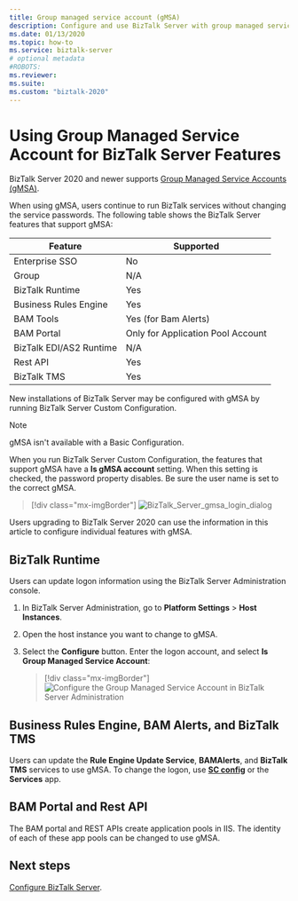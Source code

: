 ```yaml
---
title: Group managed service account (gMSA)
description: Configure and use BizTalk Server with group managed service account (gMSA) to run BizTalk services in a custom configuration.
ms.date: 01/13/2020
ms.topic: how-to
ms.service: biztalk-server
# optional metadata
#ROBOTS:
ms.reviewer: 
ms.suite:
ms.custom: "biztalk-2020"
---
```


# Using Group Managed Service Account for BizTalk Server Features

BizTalk Server 2020 and newer supports [Group Managed Service Accounts (gMSA)](/windows-server/security/group-managed-service-accounts/group-managed-service-accounts-overview).

When using gMSA, users continue to run BizTalk services without changing the service passwords. The following table shows the BizTalk Server features that support gMSA:

| Feature | Supported |
| --- | --- |
| Enterprise SSO | No |
| Group | N/A |
| BizTalk Runtime | Yes |
| Business Rules Engine | Yes |
| BAM Tools | Yes (for Bam Alerts) |
| BAM Portal | Only for Application Pool Account |
| BizTalk EDI/AS2 Runtime | N/A |
| Rest API | Yes |
| BizTalk TMS | Yes |

New installations of BizTalk Server may be configured with gMSA by running BizTalk Server Custom Configuration.

> [!NOTE]
> gMSA isn't available with a Basic Configuration.

When you run BizTalk Server Custom Configuration, the features that support gMSA have a **Is gMSA account** setting. When this setting is checked, the password property disables. Be sure the user name is set to the correct gMSA.

> [!div class="mx-imgBorder"]
> ![BizTalk_Server_gmsa_login_dialog](media/gmsa-login-dialog.png)

Users upgrading to BizTalk Server 2020 can use the information in this article to configure individual features with gMSA.

## BizTalk Runtime

Users can update logon information using the BizTalk Server Administration console.

1. In BizTalk Server Administration, go to **Platform Settings** > **Host Instances**.
2. Open the host instance you want to change to gMSA.
3. Select the **Configure** button. Enter the logon account, and select **Is Group Managed Service Account**:

    > [!div class="mx-imgBorder"]
    > ![Configure the Group Managed Service Account in BizTalk Server Administration](media/mmc-gmsa-logon.png)

## Business Rules Engine, BAM Alerts, and BizTalk TMS

Users can update the **Rule Engine Update Service**, **BAMAlerts**, and **BizTalk TMS** services to use gMSA. To change the logon, use **[SC config](/windows-server/administration/windows-commands/sc-config)** or the **Services** app.

## BAM Portal and Rest API

The BAM portal and REST APIs create application pools in IIS. The identity of each of these app pools can be changed to use gMSA.

## Next steps

[Configure BizTalk Server](../install-and-config-guides/configure-biztalk-server.md).
